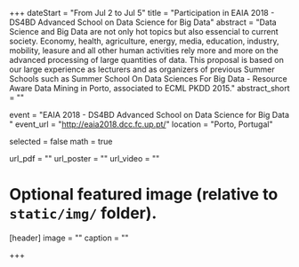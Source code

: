 +++
dateStart = "From Jul 2 to Jul 5"
title = "Participation in EAIA 2018 - DS4BD Advanced School on Data Science for Big Data"
abstract = "Data Science and Big Data are not only hot topics but also essencial to current society. Economy, health, agriculture, energy, media, education, industry, mobility, leasure and all other human activities rely more and more on the advanced processing of large quantities of data. This proposal is based on our large experience as lecturers and as organizers of previous Summer Schools such as Summer School On Data Sciences For Big Data - Resource Aware Data Mining in Porto, associated to ECML PKDD 2015."
abstract_short = ""

event = "EAIA 2018 - DS4BD Advanced School on Data Science for Big Data "
event_url = "http://eaia2018.dcc.fc.up.pt/"
location = "Porto, Portugal"

selected = false
math = true

url_pdf = ""
url_poster =  ""
url_video = ""

# Optional featured image (relative to `static/img/` folder).
[header]
image = ""
caption = ""

+++

